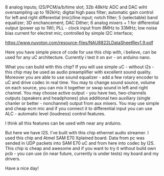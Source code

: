 8 analog inputs;
I2S/PCM/a/b/time slot;
32b 48kHz ADC and DAC wiht oversampling up to 192kHz;
digital high pass filter;
automatic gain control for left and right differential (mic)/line input;
notch filter;
5 (selectable) band equalizer;
3D enchancement;
DAC Dither;
6 analog mixers + 1 for differential output (power up to 1W);
PLL - clock input from 8MHz to 33MHz;
low noise bias current for electret mic;
controlled by simple I2C interface;

https://www.nuvoton.com/resource-files/NAU8822LDataSheetRev1.9.pdf

Here you have simple piece of code for use this chip with, i believe, can be used for any uC architecture.
Currently i test it on avr - on arduino nano.

What you can build with this chip? If you will use simple uC - without i2s - this chip may be used as audio
preamplifier with excellent sound quality. Moreover you are able to use sound equalizer - add a few rotary
encoder to uC and drive codec in real time. You may to change sound source, volume on each source, you can
mix it together or swap sound in left and right channel. You may choose active output - you have two, two-channels
outputs (speakers and headphones) plus additional two auxiliary (single chanler or better - nonchannel) output
from aux mixers. You may use simple and cheap ecm mic and if you connect it to differential input you can
use ALC - automatic level (loudness) control features.

I think all this features can be used with near any arduino.

But here we have I2S. I've built with this chip ethernet audio streamer. I used this chip
and Atmel SAM E70 Xplained board. Data from pc was sended in UDP packets into SAM E70 uC
and from here into codec by I2S. This chip is cheap and awesome and if you want to try it
without build own pcb - you can use (in near future, currently is under tests) my board and my drivers.

Have a nice day!